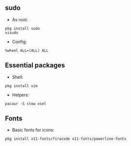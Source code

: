 ## sudo

+ As root:
```
pkg install sudo
visudo
```

+ Config:
```
%wheel ALL=(ALL) ALL
```

## Essential packages

+ Shell:
```
pkg install vim
```

+ Helpers:
```
pacaur -S stow xsel
```

## Fonts

- Basic fonts for icons:

```
pkg install x11-fonts/firacode x11-fonts/powerline-fonts
```
